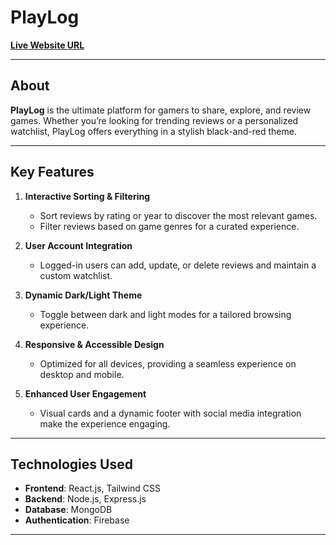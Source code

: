 # **PlayLog**  
**[Live Website URL](https://playlog-81400.web.app)**  

---

## **About**  
**PlayLog** is the ultimate platform for gamers to share, explore, and review games. Whether you’re looking for trending reviews or a personalized watchlist, PlayLog offers everything in a stylish black-and-red theme.

---

## **Key Features**  

1. **Interactive Sorting & Filtering**  
   - Sort reviews by rating or year to discover the most relevant games.  
   - Filter reviews based on game genres for a curated experience.  

2. **User Account Integration**  
   - Logged-in users can add, update, or delete reviews and maintain a custom watchlist.  

3. **Dynamic Dark/Light Theme**  
   - Toggle between dark and light modes for a tailored browsing experience.  

4. **Responsive & Accessible Design**  
   - Optimized for all devices, providing a seamless experience on desktop and mobile.  

5. **Enhanced User Engagement**  
   - Visual cards and a dynamic footer with social media integration make the experience engaging.  

---

## **Technologies Used**  

- **Frontend**: React.js, Tailwind CSS  
- **Backend**: Node.js, Express.js  
- **Database**: MongoDB  
- **Authentication**: Firebase  

---